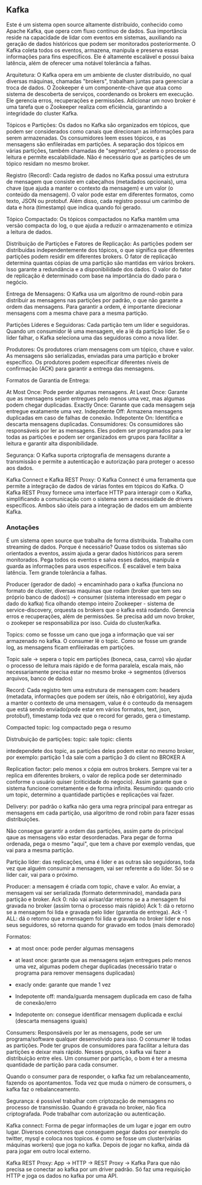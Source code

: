 
<h2>Kafka</h2>
Este é um sistema open source altamente distribuído, conhecido como Apache Kafka, que opera com fluxo contínuo de dados. Sua importância reside na capacidade de lidar com eventos em sistemas, auxiliando na geração de dados históricos que podem ser monitorados posteriormente. O Kafka coleta todos os eventos, armazena, manipula e preserva essas informações para fins específicos. Ele é altamente escalável e possui baixa latência, além de oferecer uma notável tolerância a falhas.

Arquitetura:
O Kafka opera em um ambiente de cluster distribuído, no qual diversas máquinas, chamadas "brokers", trabalham juntas para gerenciar a troca de dados. O Zookeeper é um componente-chave que atua como sistema de descoberta de serviços, coordenando os brokers em execução. Ele gerencia erros, recuperações e permissões. Adicionar um novo broker é uma tarefa que o Zookeeper realiza com eficiência, garantindo a integridade do cluster Kafka.

Tópicos e Partições:
Os dados no Kafka são organizados em tópicos, que podem ser considerados como canais que direcionam as informações para serem armazenadas. Os consumidores leem esses tópicos, e as mensagens são enfileiradas em partições. A separação dos tópicos em várias partições, também chamadas de "segmentos", acelera o processo de leitura e permite escalabilidade. Não é necessário que as partições de um tópico residam no mesmo broker.

Registro (Record):
Cada registro de dados no Kafka possui uma estrutura de mensagem que consiste em cabeçalhos (metadados opcionais), uma chave (que ajuda a manter o contexto da mensagem) e um valor (o conteúdo da mensagem). O valor pode estar em diferentes formatos, como texto, JSON ou protobuf. Além disso, cada registro possui um carimbo de data e hora (timestamp) que indica quando foi gerado.

Tópico Compactado:
Os tópicos compactados no Kafka mantêm uma versão compacta do log, o que ajuda a reduzir o armazenamento e otimiza a leitura de dados.

Distribuição de Partições e Fatores de Replicação:
As partições podem ser distribuídas independentemente dos tópicos, o que significa que diferentes partições podem residir em diferentes brokers. O fator de replicação determina quantas cópias de uma partição são mantidas em vários brokers. Isso garante a redundância e a disponibilidade dos dados. O valor do fator de replicação é determinado com base na importância do dado para o negócio.

Entrega de Mensagens:
O Kafka usa um algoritmo de round-robin para distribuir as mensagens nas partições por padrão, o que não garante a ordem das mensagens. Para garantir a ordem, é importante direcionar mensagens com a mesma chave para a mesma partição.

Partições Líderes e Seguidoras:
Cada partição tem um líder e seguidoras. Quando um consumidor lê uma mensagem, ele a lê da partição líder. Se o líder falhar, o Kafka seleciona uma das seguidoras como a nova líder.

Produtores:
Os produtores criam mensagens com um tópico, chave e valor. As mensagens são serializadas, enviadas para uma partição e broker específico. Os produtores podem especificar diferentes níveis de confirmação (ACK) para garantir a entrega das mensagens.

Formatos de Garantia de Entrega:

At Most Once: Pode perder algumas mensagens.
At Least Once: Garante que as mensagens sejam entregues pelo menos uma vez, mas algumas podem chegar duplicadas.
Exactly Once: Garante que cada mensagem seja entregue exatamente uma vez.
Indepotente Off: Armazena mensagens duplicadas em caso de falhas de conexão.
Indepotente On: Identifica e descarta mensagens duplicadas.
Consumidores:
Os consumidores são responsáveis por ler as mensagens. Eles podem ser programados para ler todas as partições e podem ser organizados em grupos para facilitar a leitura e garantir alta disponibilidade.

Segurança:
O Kafka suporta criptografia de mensagens durante a transmissão e permite a autenticação e autorização para proteger o acesso aos dados.

Kafka Connect e Kafka REST Proxy:
O Kafka Connect é uma ferramenta que permite a integração de dados de várias fontes em tópicos do Kafka. O Kafka REST Proxy fornece uma interface HTTP para interagir com o Kafka, simplificando a comunicação com o sistema sem a necessidade de drivers específicos. Ambos são úteis para a integração de dados em um ambiente Kafka.


<h3>Anotações</h3>
É um sistema open source que trabalha de forma distribuida.
Trabalha com streaming de dados. 
Porque é necessário? Quase todos os sistemas são orientados a eventos, assim ajuda a gerar dados históricos para serem monitorados.
Pega todos os eventos e salva esses dados, manipula e guarda as informações para usos específicos. 
É escalável e tem baixa latência. Tem grande tolerância a falhas. 

Producer (gerador de dado) -> encaminhado para o kafka (funciona no formato de cluster, diversas maquinas que rodam (broker que tem seu próprio banco de dados)) -> consumer (sistema interessado em pegar o dado do kafka) fica olhando otempo inteiro 
Zookeeper - sistema de service-discovery, orquesta os brokers que o kafka está rodando. Gerencia erros e recuperações, além de permissões. Se precisa add um novo broker, o zookeper se responsabiliza por isso. Cuida do cluster/kafka.

Topics: como se fossse um cano que joga a informação que vai ser armazenado no kafka. O consumer lê o topic. Como se fosse um grande log, as mensagens ficam enfileiradas em partições. 

Topic sale -> sepera o topic em partições (boneca, casa, carro) vão ajudar o processo de leitura mais rápido e de forma paralela, escala mais, não necessariamente precisa estar no mesmo broke -> segmentos (diversos arquivos, banco de dados) 

Record:
Cada registro tem uma estrutura de mensagem com: headers (metadata, informações que podem ser úteis, não é obrigatório), key ajuda a manter o contexto de uma mensagem, value é o conteudo da mensagem que está sendo enviado(pode estar em vários formatos, text, json, protobuf), timestamp toda vez que o record for gerado, gera o timestamp. 

Compacted topic: 
log compactado pega o resumo 

Distrubuição de partições:
topic: sale
topic: clients 

intedependete dos topic, as partições deles podem estar no mesmo broker, por exemplo: partição 1 da sale com a partição 3 do client no BROKER A

Replication factor: pelo menos x cópia em outros brokers. Sempre vai ter a replica em diferentes brokers, o valor de replica pode ser determinado conforme o usuário quiser (criticidade do negocio). Assim garante que o sistema funcione corretamente e de forma infinita. 
Resumindo: quando crio um topic, determino a quantidade partições e replicações vai fazer. 

Delivery: por padrão o kafka não gera uma regra principal para entregar as mensagens em cada partição, usa algoritmo de rond robin para fazer essas distribuições. 

Não consegue garantir a ordem das partições, assim parte do principal qaue as mensagens vão estar desordenadas. Para pegar de forma ordenada, pega o mesmo "aqui", que tem a chave por exemplo vendas, que vai para a mesma partição. 

Partição líder: das replicações, uma é lider e as outras são seguidoras, toda vez que alguém consumir a mensagem, vai ser referente a do líder. Só se o líder cair, vai para o próximo. 

Producer: a mensagem é criada com topic, chave e valor. Ao enviar, a mensagem vai ser serializada (formato determminado), mandada para partição e broker. 
Ack 0: não vai avisar/dar retorno se a a mensagem foi gravada no broker (assim torna o processo mais rápido)
Ack 1: dá o retorno se a mensagem foi lida e gravada pelo líder (garantia de entrega).
Ack -1 ALL: dá o retorno que a mensagem foi lida e gravada no broker lider e nos seus seguidores, só retorna quando for gravado em todos (mais demorado)

Formatos: 
- at most once: pode perder algumas mensagens
- at least once: garante que as mensagens sejam entregues pelo menos uma vez, algumas podem chegar duplicadas (necessário tratar o programa para remover mensagens duplicadas)
- exacly onde: garante que mande 1 vez


- Indepotente off: manda/guarda mensagem duplicada em caso de falha de conexão/erro
- Indepotente on: consegue identificar mensagem duplicada e exclui (descarta mensagens iguais)



Consumers:
Responsáveis por ler as mensagens, pode ser um programa/software qualquer desenvolvido para isso. O consumer lê todas as partições. 
Pode ter grupos de consumidores para facilitar a leitura das partições e deixar mais rápido. Nesses grupos, o kafka vai fazer a distribuição entre eles. 
Um consumer por partição, o bom é ter a mesma quantidade de partição para cada consumer. 

Quando o consumer para de responder, o kafka faz um rebalanceamento, fazendo os apontamentos. Toda vez que muda o número de consumers, o kafka faz o rebalanceamento.

Segurança:
é possivel trabalhar com criptozação de mensagens no processo de transmissão.
Quando é gravada no broker, não fica criptografada.
Pode trabalhar com autorização ou autenticação.

Kafka connect:
Forma de pegar informações de um lugar e jogar em outro lugar.
Diversos conectores que conseguem pegar dados por exemplo do twitter, mysql e coloca nos topicos.
é como se fosse um cluster(várias máquinas workers) que joga no kafka.
Depois de jogar no kafka, ainda dá para jogar em outro local externo.

Kafka REST Proxy:
App -> HTTP -> REST Proxy -> Kafka
Para que não precisa se conectar ao kafka por um driver padrão. Só faz uma requisição HTTP e joga os dados no kafka por uma API.
